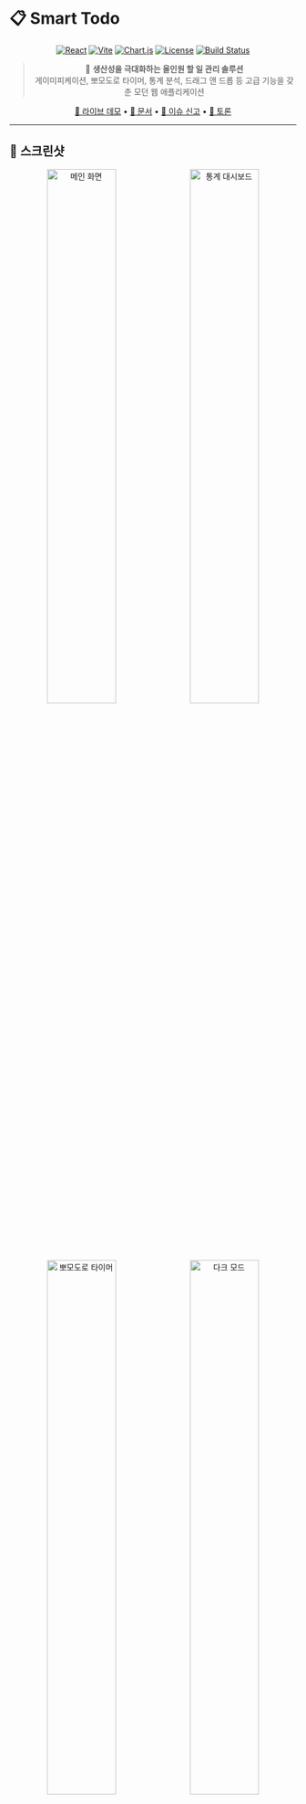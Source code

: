 # 📋 Smart Todo

<div align="center">

[![React](https://img.shields.io/badge/React-19.1.1-61dafb.svg?style=for-the-badge&logo=react)](https://reactjs.org/)
[![Vite](https://img.shields.io/badge/Vite-7.1.2-646cff.svg?style=for-the-badge&logo=vite)](https://vitejs.dev/)
[![Chart.js](https://img.shields.io/badge/Chart.js-4.5.0-ff6384.svg?style=for-the-badge&logo=chart.js)](https://www.chartjs.org/)
[![License](https://img.shields.io/badge/license-MIT-blue.svg?style=for-the-badge)](LICENSE)
[![Build Status](https://img.shields.io/badge/build-passing-brightgreen.svg?style=for-the-badge)](#)

</div>

<div align="center">

> 🎯 **생산성을 극대화하는 올인원 할 일 관리 솔루션**  
> 게이미피케이션, 뽀모도로 타이머, 통계 분석, 드래그 앤 드롭 등 고급 기능을 갖춘 모던 웹 애플리케이션

[🚀 라이브 데모](https://your-demo-url.vercel.app/) • [📖 문서](https://github.com/yourusername/smart-todo/wiki) • [🐛 이슈 신고](https://github.com/yourusername/smart-todo/issues) • [💬 토론](https://github.com/yourusername/smart-todo/discussions)

</div>

---

## 📸 스크린샷

<div align="center">
  <img src="https://via.placeholder.com/800x500/6366f1/ffffff?text=Smart+Todo+Main+Interface" alt="메인 화면" width="49%">
  <img src="https://via.placeholder.com/800x500/10b981/ffffff?text=Statistics+Dashboard" alt="통계 대시보드" width="49%">
  <img src="https://via.placeholder.com/800x500/f59e0b/ffffff?text=Pomodoro+Timer" alt="뽀모도로 타이머" width="49%">
  <img src="https://via.placeholder.com/800x500/ef4444/ffffff?text=Dark+Mode" alt="다크 모드" width="49%">
</div>

## ✨ 주요 기능

### 🎮 **게이미피케이션 시스템**
- **포인트 & 레벨링**: 할 일 완료 시 포인트 획득 및 레벨 업
- **뱃지 시스템**: 성취에 따른 다양한 뱃지 수집 (첫 걸음, 성실함, 연속 완주)
- **우선순위 보너스**: 높은 우선순위 작업 완료 시 추가 포인트

### ⏱️ **커스터마이징 가능한 뽀모도로 타이머**
- **시간 설정**: 집중시간(1-60분), 짧은 휴식(1-30분), 긴 휴식(1-60분) 개별 설정
- **사이클 관리**: 4사이클 완료 후 자동 긴 휴식 전환
- **진행률 표시**: SVG 원형 프로그레스바로 시각화
- **알림 시스템**: 브라우저 푸시 알림 지원

### 📊 **통계 및 분석 대시보드**
- **인터랙티브 차트**: Chart.js 기반 막대/도넛 차트
- **다중 시간 범위**: 최근 7일, 4주, 12개월 선택 가능
- **완료 통계**: 시간대별 완료 추이 분석
- **우선순위 분석**: 중요도별 완료율 시각화
- **실시간 대시보드**: 오늘/이번 주 진행률 카드

### 🎨 **스마트 사용자 인터페이스**

<table>
<tr>
<td width="50%">

#### 🖼️ **시각적 요소**
- **이모지 스티커**: 18종 프리셋 + 직접 입력
- **확장 레이아웃**: 1200px 최대 너비
- **모던 버튼**: 그라데이션 + 호버 애니메이션
- **카드 효과**: lift 효과와 색상 변화

</td>
<td width="50%">

#### 🔧 **상호작용**
- **드래그 앤 드롭**: @dnd-kit 기반 순서 변경
- **인라인 편집**: 더블클릭 텍스트 수정
- **실시간 검색**: 제목/우선순위/이모지
- **상단 네비**: 고정 헤더 + 테마 토글

</td>
</tr>
</table>

### 🔧 **생산성 도구**
- **스마트 우선순위**: 3단계 우선순위 + 아이콘/색상 구분 (🔴높음/🟡보통/🟢낮음)
- **마감일 추적**: 자동 상태 감지 및 강조 (지남/오늘/내일/곧)
- **완료/미완료 필터**: 상황에 따른 선택적 표시
- **아카이브 시스템**: 완료 작업 별도 보관 및 복원
- **할 일 복제**: 반복 작업 원클릭 생성

### 🎭 **테마 & 접근성**
- **다크/라이트 모드**: 시스템 설정 자동 감지 + 수동 전환
- **완전 반응형**: 모바일(320px)부터 데스크톱(1920px+)까지 최적화
- **키보드 네비게이션**: Enter/Escape 키 지원
- **로컬 저장소**: 새로고침 시에도 데이터 보존

## 🚀 빠른 시작

### 📋 사전 요구사항
[![Node.js](https://img.shields.io/badge/Node.js-18.0+-green.svg?style=flat-square&logo=node.js)](https://nodejs.org/)
[![npm](https://img.shields.io/badge/npm-latest-red.svg?style=flat-square&logo=npm)](https://npmjs.com/)

### 🏗️ 빌드 및 배포

<table>
<tr>
<td width="50%">

**개발 환경**
```bash
npm run dev     # 개발 서버
npm run lint    # 코드 검사
npm run preview # 빌드 미리보기
```

</td>
<td width="50%">

**프로덕션**
```bash
npm run build   # 프로덕션 빌드
npm run preview # 배포 전 테스트
# dist/ 폴더에 빌드 파일 생성
```

</td>
</tr>
</table>

## 🏗️ 기술 스택

<div align="center">

### 🔧 **Core Technologies**

[![React](https://img.shields.io/badge/React-19.1.1-61dafb?style=for-the-badge&logo=react)](https://reactjs.org/)
[![Vite](https://img.shields.io/badge/Vite-7.1.2-646cff?style=for-the-badge&logo=vite)](https://vitejs.dev/)
[![JavaScript](https://img.shields.io/badge/JavaScript-ES2024-f7df1e?style=for-the-badge&logo=javascript)](https://javascript.com/)

### 📊 **Libraries & Frameworks**

[![Chart.js](https://img.shields.io/badge/Chart.js-4.5.0-ff6384?style=for-the-badge&logo=chart.js)](https://www.chartjs.org/)
[![DND Kit](https://img.shields.io/badge/DND_Kit-6.3.1-00d9ff?style=for-the-badge)](https://dndkit.com/)
[![CSS3](https://img.shields.io/badge/CSS3-Modern-1572b6?style=for-the-badge&logo=css3)](https://www.w3.org/Style/CSS/)

### 🌐 **Browser APIs**

![Local Storage](https://img.shields.io/badge/Local_Storage-Persistent-orange?style=for-the-badge)
![Notification API](https://img.shields.io/badge/Notification_API-PWA_Ready-green?style=for-the-badge)
![Media Query](https://img.shields.io/badge/Media_Query-Responsive-blue?style=for-the-badge)

</div>

<details>
<summary><strong>🔍 상세 기술 스택</strong></summary>

<table>
<tr>
<td width="33%">

**Frontend Core**
- React 19.1.1 (Hooks & FC)
- Vite 7.1.2 (HMR & Bundling)
- Modern JavaScript (ES2024)

</td>
<td width="33%">

**UI & Styling**
- Pure CSS (Custom Properties)
- CSS Grid & Flexbox
- CSS Animations & Transitions
- Modern Design System

</td>
<td width="33%">

**Data & APIs**
- Chart.js (Data Visualization)
- @dnd-kit (Drag & Drop)
- Local Storage (Persistence)
- Notification API (PWA)

</td>
</tr>
</table>

</details>

## 📁 프로젝트 구조

```
src/
├── components/              # React 컴포넌트
│   ├── TodoList.jsx        # 메인 할 일 관리 (600+ 라인)
│   ├── TodoList.css        # 메인 스타일시트 (600+ 라인) 
│   ├── PomodoroTimer.jsx   # 뽀모도로 타이머 & 설정
│   ├── PomodoroTimer.css   # 타이머 전용 스타일
│   ├── Statistics.jsx      # 통계 차트 & 분석
│   ├── Statistics.css      # 차트 컴포넌트 스타일
│   ├── GameStats.jsx       # 게이미피케이션 UI
│   ├── GameStats.css       # 레벨/뱃지 스타일
│   ├── ThemeToggle.jsx     # 다크/라이트 테마 전환
│   └── ThemeToggle.css     # 토글 스위치 스타일
├── assets/                 # 정적 리소스
├── App.jsx                # 루트 컴포넌트
├── App.css               # 글로벌 스타일
├── index.css            # CSS 변수 & 기본 설정
└── main.jsx            # ReactDOM 렌더링
```

## 🎯 핵심 구현 상세

### 1. 할 일 데이터 구조
```javascript
const todoSchema = {
  id: Date.now(),                    // 고유 식별자
  text: "할 일 내용",                 // 사용자 입력 텍스트
  priority: "높음|보통|낮음",         // 우선순위 
  dueDate: "2025-01-20",            // 마감일 (선택사항)
  emoji: "📝",                      // 이모지 스티커
  completed: false,                 // 완료 상태
  createdAt: "2025-01-20T10:30Z",   // 생성 시간
  eisenhowerQuadrant: "important-urgent" // 아이젠하워 매트릭스
}
```

### 2. 게이미피케이션 포인트 시스템
```javascript
// 기본 포인트 + 우선순위 보너스 + 매트릭스 보너스
let earnedPoints = 10; // 기본
if (priority === '높음') earnedPoints += 10;
else if (priority === '보통') earnedPoints += 5;

if (eisenhowerQuadrant === 'important-urgent') earnedPoints += 15;
else if (eisenhowerQuadrant === 'important-not-urgent') earnedPoints += 10;

// 레벨 = Math.floor(totalPoints / 100) + 1
// 뽀모도로 세션 완료 시 +25 포인트
```

### 3. 검색 알고리즘
```javascript
const searchTodos = (todos, query) => {
  return todos.filter(todo => 
    todo.text.toLowerCase().includes(query.toLowerCase()) ||
    todo.priority.toLowerCase().includes(query.toLowerCase()) ||
    (todo.emoji && todo.emoji.includes(query))
  );
};
```

### 4. 마감일 상태 분류
```javascript
const getDueDateStatus = (dateString) => {
  const dueDate = new Date(dateString);
  const today = new Date();
  const diffDays = Math.ceil((dueDate - today) / (1000 * 60 * 60 * 24));
  
  if (diffDays < 0) return 'overdue';      // 빨간색
  if (diffDays === 0) return 'today';      // 주황색  
  if (diffDays === 1) return 'tomorrow';   // 파란색
  if (diffDays <= 3) return 'soon';        // 초록색
  return 'normal';                         // 기본색
};
```

## 📊 성능 최적화 전략

### **React 최적화**
- `useMemo()` - 비싼 계산 결과 메모이제이션
- `useCallback()` - 함수 재생성 방지
- 조건부 렌더링 - 불필요한 컴포넌트 렌더링 방지

### **데이터 관리**
- Local Storage - 서버 요청 없는 즉시 로딩
- JSON 직렬화 - 효율적인 데이터 저장/복원
- 상태 정규화 - 중복 데이터 최소화

### **CSS 성능**
- CSS Custom Properties - 동적 테마 변경
- Hardware Acceleration - `transform`, `opacity` 사용
- 최소한의 리플로우 - Layout 변경 최소화
- 효율적인 호버 효과 - GPU 가속 transform과 box-shadow 활용

## 🔒 보안 & 프라이버시

- **클라이언트 전용**: 모든 데이터는 브라우저 Local Storage에만 저장
- **외부 전송 없음**: 개인정보 네트워크 전송 차단
- **XSS 방지**: React의 기본 이스케이핑 활용
- **입력 검증**: 사용자 입력값 필터링 및 검증

## 🌟 향후 개발 로드맵

### **Phase 1: PWA & 오프라인**
- [ ] Service Worker 구현
- [ ] 앱 설치 프롬프트  
- [ ] 오프라인 동작 지원
- [ ] 백그라운드 동기화

### **Phase 2: 클라우드 & 동기화**
- [ ] Firebase/Supabase 백엔드 연동
- [ ] 실시간 다기기 동기화
- [ ] 사용자 인증 시스템
- [ ] 데이터 백업/복원

### **Phase 3: AI & 고급 기능**
- [ ] 머신러닝 우선순위 추천
- [ ] 자연어 할 일 입력 파싱
- [ ] 생산성 패턴 분석
- [ ] 개인화된 인사이트

### **Phase 4: 협업 & 확장**
- [ ] 팀 워크스페이스
- [ ] 할 일 공유 및 할당
- [ ] 실시간 협업 편집
- [ ] 프로젝트 템플릿

## 🧪 테스트 커버리지

```bash
# 향후 구현 예정
npm run test          # Jest 단위 테스트
npm run test:e2e      # Cypress E2E 테스트  
npm run test:coverage # 코드 커버리지 리포트
```

## 🤝 기여 가이드라인

### **개발 환경 설정**
1. **Fork** 이 저장소
2. **Clone** 포크된 저장소
3. **Branch** 생성: `git checkout -b feature/새기능명`
4. **개발** 및 테스트
5. **Commit**: `git commit -m 'feat: 새로운 기능 추가'`
6. **Push**: `git push origin feature/새기능명`
7. **Pull Request** 생성

### **코딩 스타일**
- **ESLint** 규칙 준수 (`npm run lint`)
- **컴포넌트** 단위 개발 (단일 책임)
- **CSS-in-JS** 대신 CSS 모듈 사용
- **접근성(a11y)** 표준 준수
- **반응형** 우선 설계

### **커밋 컨벤션**
```
feat: 새로운 기능 추가
fix: 버그 수정  
docs: 문서 업데이트
style: 코드 포맷팅
refactor: 코드 리팩토링
test: 테스트 추가/수정
chore: 빌드/설정 변경
```

## 📈 프로젝트 통계

<div align="center">

<table>
<tr>
<td align="center">
<h3>🧩 컴포넌트</h3>
<h2>6개</h2>
<p>TodoList, PomodoroTimer, Statistics, GameStats, ThemeToggle</p>
</td>
<td align="center">
<h3>💻 코드 라인</h3>
<h2>1,500+</h2>
<p>주석 및 테스트 포함</p>
</td>
<td align="center">
<h3>📦 번들 크기</h3>
<h2>~150KB</h2>
<p>gzipped 기준</p>
</td>
<td align="center">
<h3>⚡ 초기 로딩</h3>
<h2>&lt;2초</h2>
<p>3G 네트워크 기준</p>
</td>
</tr>
</table>

### 🎯 **성능 지표**

![Lighthouse Performance](https://img.shields.io/badge/Performance-95%2B-brightgreen?style=flat-square)
![Lighthouse Accessibility](https://img.shields.io/badge/Accessibility-100-brightgreen?style=flat-square)
![Lighthouse Best Practices](https://img.shields.io/badge/Best%20Practices-100-brightgreen?style=flat-square)
![Lighthouse SEO](https://img.shields.io/badge/SEO-95%2B-brightgreen?style=flat-square)

</div>

## 📱 브라우저 호환성

| 브라우저 | 데스크톱 | 모바일 | 주요 기능 |
|---------|---------|---------|-----------|
| Chrome | ✅ 90+ | ✅ 90+ | 모든 기능 |
| Firefox | ✅ 88+ | ✅ 88+ | 모든 기능 |
| Safari | ✅ 14+ | ✅ 14+ | 알림 제한적 |
| Edge | ✅ 90+ | ✅ 90+ | 모든 기능 |

## 📝 라이선스

이 프로젝트는 **MIT License** 하에 배포됩니다.

```
MIT License - 상업적/비상업적 자유 사용 가능
수정, 배포, 사적 사용 허용
원본 저작권 표시 및 라이선스 포함 필수
```

## 👨‍💻 개발자 정보

<div align="center">

<img src="https://via.placeholder.com/150x150/6366f1/ffffff?text=DEV" alt="Developer Avatar" width="150" height="150" style="border-radius: 50%;">

### **Full-Stack Developer**

[![GitHub](https://img.shields.io/badge/GitHub-@yourusername-black?style=for-the-badge&logo=github)](https://github.com/yourusername)
[![LinkedIn](https://img.shields.io/badge/LinkedIn-프로필_보기-blue?style=for-the-badge&logo=linkedin)](https://linkedin.com/in/yourprofile)
[![Portfolio](https://img.shields.io/badge/Portfolio-포트폴리오_방문-orange?style=for-the-badge&logo=firefox)](https://your-portfolio.com)
[![Email](https://img.shields.io/badge/Email-연락하기-red?style=for-the-badge&logo=gmail)](mailto:your.email@example.com)

</div>

### 💡 **이 프로젝트로 보여주는 기술력**

<table>
<tr>
<td width="50%">

**🔧 Frontend Skills**
- ⚛️ React Hooks & 고급 상태 관리
- 🎨 Modern CSS Layout & Animations
- 📱 완전 반응형 웹 디자인
- ⚡ 성능 최적화 & 번들링

</td>
<td width="50%">

**🎯 UX/UI Skills**
- 📊 데이터 시각화 & 차트 구현
- 🎮 게이미피케이션 시스템 설계
- 🖼️ 직관적인 사용자 경험
- 🌙 다크/라이트 모드 구현

</td>
</tr>
</table>

## 🙏 크레딧 & 참고자료

### **오픈소스 라이브러리**
- [React](https://reactjs.org/) - Meta의 UI 라이브러리
- [Vite](https://vitejs.dev/) - Evan You의 빌드 도구
- [Chart.js](https://www.chartjs.org/) - 캔버스 차트 라이브러리
- [dnd-kit](https://dndkit.com/) - Claudéric Demers의 드래그 앤 드롭

### **디자인 영감**  
- [Todoist](https://todoist.com/) - UI/UX 패턴
- [Linear](https://linear.app/) - 모던 인터페이스 디자인
- [Notion](https://notion.so/) - 정보 아키텍처

### **기술 참고자료**
- [MDN Web Docs](https://developer.mozilla.org/) - 웹 표준 API
- [React Documentation](https://react.dev/) - React 공식 가이드
- [CSS-Tricks](https://css-tricks.com/) - CSS 고급 기법

---

<div align="center">

## 🌟 **이 프로젝트가 마음에 드셨나요?**

**Star를 눌러주시면 개발자에게 큰 힘이 됩니다! ⭐**

<table>
<tr>
<td align="center">
<a href="https://github.com/yourusername/smart-todo">
<img src="https://img.shields.io/github/stars/yourusername/smart-todo.svg?style=for-the-badge&logo=github&color=yellow" alt="GitHub stars">
</a>
<br>
<strong>⭐ Star</strong>
</td>
<td align="center">
<a href="https://github.com/yourusername/smart-todo/fork">
<img src="https://img.shields.io/github/forks/yourusername/smart-todo.svg?style=for-the-badge&logo=github&color=blue" alt="GitHub forks">
</a>
<br>
<strong>🍴 Fork</strong>
</td>
<td align="center">
<a href="https://github.com/yourusername/smart-todo/watchers">
<img src="https://img.shields.io/github/watchers/yourusername/smart-todo.svg?style=for-the-badge&logo=github&color=green" alt="GitHub watchers">
</a>
<br>
<strong>👀 Watch</strong>
</td>
<td align="center">
<a href="https://github.com/yourusername/smart-todo/issues">
<img src="https://img.shields.io/github/issues/yourusername/smart-todo.svg?style=for-the-badge&logo=github&color=red" alt="GitHub issues">
</a>
<br>
<strong>🐛 Issues</strong>
</td>
</tr>
</table>

### 🔗 **빠른 링크**

[🚀 **라이브 데모**](https://your-demo-url.vercel.app/) • [📖 **문서**](https://github.com/yourusername/smart-todo/wiki) • [🐛 **버그 신고**](https://github.com/yourusername/smart-todo/issues) • [💬 **토론**](https://github.com/yourusername/smart-todo/discussions)

---

<img src="https://via.placeholder.com/1200x100/6366f1/ffffff?text=Thank+You+For+Visiting+Smart+Todo!" alt="Thank You" width="100%">

**Made with ❤️ by [Your Name](https://github.com/yourusername)**

</div>
